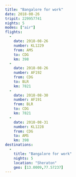 ```yaml
---
title: "Bangalore for work"
date: 2018-08-26
tripit: 229957741
nights: 5
modes: ["air"]
flights:
  -
    date: 2018-08-26
    number: KL1229
    from: AMS
    to: CDG
    km: 398
  -
    date: 2018-08-26
    number: AF192
    from: CDG
    to: BLR
    km: 7821
  -
    date: 2018-08-30
    number: AF191
    from: BLR
    to: CDG
    km: 7821
  -
    date: 2018-08-31
    number: KL1228
    from: CDG
    to: AMS
    km: 398
destinations:
  -
    title: "Bangalore for work"
    nights: 5
    location: "Sheraton"
    geo: [13.0009,77.57237]
---
```


